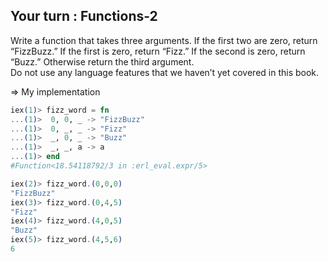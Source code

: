 ## Your turn : Functions-2

Write a function that takes three arguments. If the first two are zero, return “FizzBuzz.” If the first is zero, return “Fizz.” If the second is zero, return “Buzz.” Otherwise return the third argument.    
Do not use any language features that we haven’t yet covered in this book.

=> My implementation
```elixir
iex(1)> fizz_word = fn
...(1)>  0, 0, _ -> "FizzBuzz"
...(1)>  0, _, _ -> "Fizz"
...(1)>  _, 0, _ -> "Buzz"
...(1)>  _, _, a -> a
...(1)> end
#Function<18.54118792/3 in :erl_eval.expr/5>

iex(2)> fizz_word.(0,0,0)
"FizzBuzz"
iex(3)> fizz_word.(0,4,5)
"Fizz"
iex(4)> fizz_word.(4,0,5)
"Buzz"
iex(5)> fizz_word.(4,5,6)
6
```
